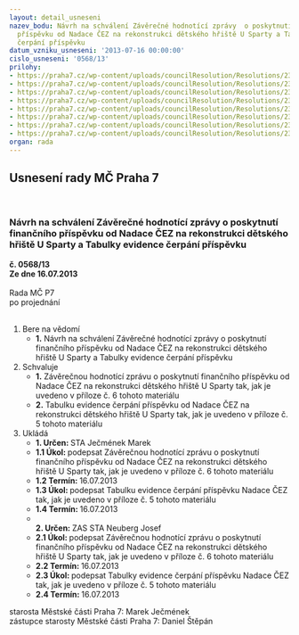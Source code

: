 ```yaml
---
layout: detail_usneseni
nazev_bodu: Návrh na schválení Závěrečné hodnotící zprávy  o poskytnutí finančního
  příspěvku od Nadace ČEZ na rekonstrukci dětského hřiště U Sparty a Tabulky evidence
  čerpání příspěvku
datum_vzniku_usneseni: '2013-07-16 00:00:00'
cislo_usneseni: '0568/13'
prilohy:
- https://praha7.cz/wp-content/uploads/councilResolution/Resolutions/23813/38-13-smlouva_oran%c5%beov%c3%a9_h%c5%99i%c5%a1t%c4%9b.doc
- https://praha7.cz/wp-content/uploads/councilResolution/Resolutions/23813/38-13-dodadek_%c4%8d._1_%c4%8dez_2012.pdf
- https://praha7.cz/wp-content/uploads/councilResolution/Resolutions/23813/38-13-dodatek__%c4%8d2__%c4%8dez.doc
- https://praha7.cz/wp-content/uploads/councilResolution/Resolutions/23813/38-13-kopie_%c4%8dez.php.xls
- https://praha7.cz/wp-content/uploads/councilResolution/Resolutions/23813/38-13-tabulka-evidence-cerpani_12_2012(1).xls
- https://praha7.cz/wp-content/uploads/councilResolution/Resolutions/23813/38-13-kopie_-_zhz-formular-novy-ok.xls
- https://praha7.cz/wp-content/uploads/councilResolution/Resolutions/23813/38-13-sinpps_1_11.pdf
- https://praha7.cz/wp-content/uploads/councilResolution/Resolutions/23813/38-13-inpros_06_13.pdf
organ: rada
---
```

<div id="ucUsn_pList" class="usn">
	<span><h2>Usnesení rady MČ Praha 7 </h2>
<br></span><div class="standBody">
<span><h3>Návrh na schválení Závěrečné hodnotící zprávy  o poskytnutí finančního příspěvku od Nadace ČEZ na rekonstrukci dětského hřiště U Sparty a Tabulky evidence čerpání příspěvku</h3></span><div class="center">
		<strong>č. 0568/13</strong><br>
	</div>
<div class="center">
		<strong>Ze dne 16.07.2013</strong><br><br>
	</div>Rada MČ P7<br> po projednání<br><br><ol>
<li>Bere na vědomí<ul><li>
<strong>1.</strong> Návrh na schválení Závěrečné hodnotící zprávy  o poskytnutí finančního příspěvku od Nadace ČEZ na rekonstrukci dětského hřiště U Sparty a Tabulky evidence čerpání příspěvku </li></ul>
</li>
<li>Schvaluje<ul>
<li>
<strong>1.</strong> Závěrečnou hodnotící zprávu  o poskytnutí finančního příspěvku od Nadace ČEZ na rekonstrukci dětského hřiště U Sparty tak, jak je uvedeno v příloze č. 6 tohoto materiálu </li>
<li>
<strong>2.</strong> Tabulku evidence čerpání příspěvku od Nadace ČEZ na rekonstrukci dětského hřiště U Sparty tak, jak je uvedeno v příloze č. 5 tohoto materiálu   </li>
</ul>
</li>
<li>Ukládá<ul>
<li>
<strong>1. Určen: </strong>STA Ječmének Marek</li>
<li>
<strong>1.1 Úkol: </strong>podepsat  Závěrečnou hodnotící zprávu  o poskytnutí finančního příspěvku od Nadace ČEZ na rekonstrukci dětského hřiště U Sparty tak, jak je uvedeno v příloze č. 6 tohoto materiálu </li>
<li>
<strong>1.2 Termín: </strong>16.07.2013</li>
<li>
<strong>1.3 Úkol: </strong>podepsat  Tabulku evidence čerpání příspěvku Nadace ČEZ tak, jak je uvedeno v příloze č. 5 tohoto materiálu </li>
<li>
<strong>1.4 Termín: </strong>16.07.2013</li>
<li>
<strong><br>2. Určen: </strong>ZAS STA Neuberg Josef</li>
<li>
<strong>2.1 Úkol: </strong>podepsat  Závěrečnou hodnotící zprávu  o poskytnutí finančního příspěvku od Nadace ČEZ na rekonstrukci dětského hřiště U Sparty tak, jak je uvedeno v příloze č. 6  tohoto materiálu </li>
<li>
<strong>2.2 Termín: </strong>16.07.2013</li>
<li>
<strong>2.3 Úkol: </strong>podepsat  Tabulky evidence čerpání příspěvku Nadace ČEZ tak, jak je uvedeno v příloze č. 5 tohoto materiálu </li>
<li>
<strong>2.4 Termín: </strong>16.07.2013</li>
</ul>
</li>
</ol>starosta Městské části Praha 7: Marek Ječmének<br>zástupce starosty Městské části Praha 7: Daniel Štěpán 
</div>
</div>